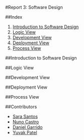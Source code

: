 #Report 3: Software Design

##Index
1. [Introduction to Software Design](#Intro)
2. [Logic View](#LV)
3. [Development View](#DvV)
4. [Deployment View](#DpV)
5. [Process View](#PV)

##Introduction to Software Design <a name="Intro"></a>

##Logic View <a name="LV"></a>

##Development View <a name="DvV"></a>

##Deployment  View <a name="DpV"></a>

##Process View <a name="PV"></a>

##Contributors
* [Sara Santos](https://github.com/sarasantos96)
* [Nuno Castro](https://github.com/nunomiguel1995)
* [Daniel Garrido](https://github.com/dalugoga)
* [Yuvak Patel](https://github.com/scorpio9847)
